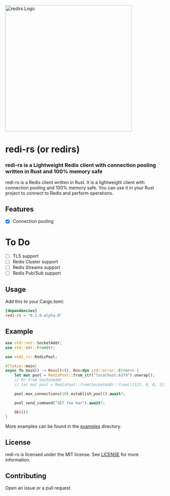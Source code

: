 <img src="https://repository-images.githubusercontent.com/631286266/b5b56df7-cd2f-40f6-bf8b-dd95dbf197a2" width="400" alt="redirs Logo"/>

# redi-rs (or redirs)

### redi-rs is a Lightweight Redis client with connection pooling written in Rust and 100% memory safe

redi-rs is a Redis client written in Rust. It is a lightweight client with connection pooling and 100% memory safe.
You can use it in your Rust project to connect to Redis and perform operations.

## Features

- [x] Connection pooling

# To Do
- [ ] TLS support
- [ ] Redis Cluster support
- [ ] Redis Streams support
- [ ] Redis Pub/Sub support

## Usage

Add this to your Cargo.toml:

```toml
[dependencies]
redi-rs = "0.1.0-alpha.0"
```

## Example

```rust
use std::net::SocketAddr;
use std::str::FromStr;

use redi_rs::RedisPool;

#[tokio::main]
async fn main() -> Result<(), Box<dyn std::error::Error>> {
    let mut pool = RedisPool::from_str("localhost:6379").unwrap();
    // Or from SocketAddr
    // let mut pool = RedisPool::from(SocketAddr::from(([127, 0, 0, 1], 6379)));

    pool.max_connections(10).establish_pool().await?;

    pool.send_command("SET foo bar").await?;

    Ok(())
}
```

More examples can be found in the [examples](examples) directory.

## License

redi-rs is licensed under the MIT license. See [LICENSE](LICENSE) for more information.

## Contributing

Open an issue or a pull request.